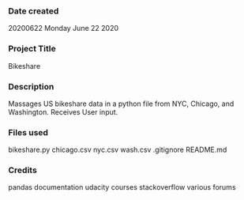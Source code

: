 ### Date created
20200622 
Monday June 22 2020 

### Project Title
Bikeshare

### Description
Massages US bikeshare data in a python file from NYC, Chicago, and Washington. 
Receives User input. 

### Files used
bikeshare.py
chicago.csv
nyc.csv
wash.csv
.gitignore
README.md

### Credits
pandas documentation
udacity courses
stackoverflow
various forums


